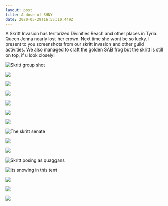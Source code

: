 ```yaml
---
layout: post
title: A dose of SHNY
date: 2020-05-29T16:55:10.449Z
---
```

A Skritt Invasion has terrorized Divinities Reach and other places in Tyria. Queen Jenna nearly lost her crown. Next time she wont be so lucky. I present to you screenshots from our skritt invasion and other guild activities. We also managed to craft the golden SAB frog but the skritt is still on top, if u look closely!

![](/assets/uploads/gw2-64-2020-05-15-20-13-11.png "Skritt group shot")

![](/assets/uploads/gw2-64-2020-05-15-19-53-44.png)

![](/assets/uploads/gw2-64-2020-05-15-19-56-49.png)

![](/assets/uploads/gw2-64-2020-05-15-20-07-26.png)

![](/assets/uploads/gw2-64-2020-05-15-20-01-29.png)

![](/assets/uploads/gw2-64-2020-05-15-19-55-32.png)

![](/assets/uploads/gw2-64-2020-05-15-20-25-33.png)

![](/assets/uploads/gw2-64-2020-05-15-20-29-47.png "The skritt senate")

![](/assets/uploads/gw2-64-2020-05-15-20-40-19.png)

![](/assets/uploads/gw2-64-2020-05-06-19-53-25.png)

![](/assets/uploads/gw2-64-2020-05-03-20-02-27.png "Skritt posing as quaggans")

![](/assets/uploads/gw2-64-2020-04-26-20-40-27.png "Its snowing in this tent")

![](/assets/uploads/gw2-64-2020-05-17-19-48-40.png)

![](/assets/uploads/gw2-64-2020-05-17-20-30-52.png)

![](/assets/uploads/gw2-64-2020-05-17-20-27-56.png)